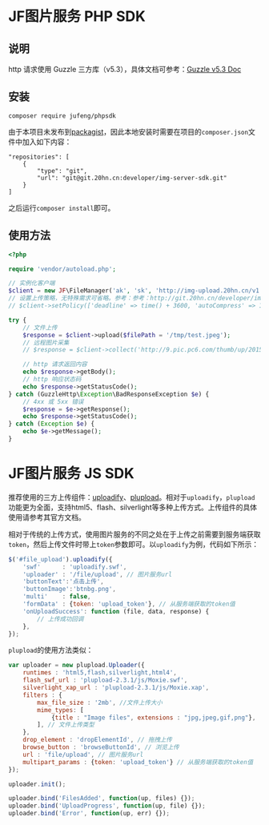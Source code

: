 # JF图片服务 PHP SDK

## 说明
http 请求使用 Guzzle 三方库（v5.3），具体文档可参考：[Guzzle v5.3 Doc](http://guzzle.readthedocs.io/en/5.3/)

## 安装
```
composer require jufeng/phpsdk
```
由于本项目未发布到[packagist](https://packagist.org)，因此本地安装时需要在项目的`composer.json`文件中加入如下内容：
```
"repositories": [
    {
        "type": "git",
        "url": "git@git.20hn.cn:developer/img-server-sdk.git"
    }
]
```
之后运行`composer install`即可。

## 使用方法
```php
<?php

require 'vendor/autoload.php';

// 实例化客户端
$client = new JF\FileManager('ak', 'sk', 'http://img-upload.20hn.cn/v1');
// 设置上传策略，无特殊需求可省略。参考：参考：http://git.20hn.cn/developer/img-server/wikis/api-des
// $client->setPolicy(['deadline' => time() + 3600, 'autoCompress' => 1]);

try {
    // 文件上传
    $response = $client->upload($filePath = '/tmp/test.jpeg');
    // 远程图片采集
    // $response = $client->collect('http://9.pic.pc6.com/thumb/up/2015-4/14301352575151701_600_0.jpg');

    // http 请求返回内容
    echo $response->getBody();
    // http 响应状态码
    echo $response->getStatusCode();
} catch (GuzzleHttp\Exception\BadResponseException $e) {
    // 4xx 或 5xx 错误
    $response = $e->getResponse();
    echo $response->getStatusCode();
} catch (Exception $e) {
    echo $e->getMessage();
}
```

# JF图片服务 JS SDK

推荐使用的三方上传组件：[uploadify](http://www.uploadify.com/)、[plupload](http://www.plupload.com/)。相对于`uploadify`，`plupload`功能更为全面，支持html5、flash、silverlight等多种上传方式。上传组件的具体使用请参考其官方文档。

相对于传统的上传方式，使用图片服务的不同之处在于上传之前需要到服务端获取`token`，然后上传文件时带上`token`参数即可。以`uploadify`为例，代码如下所示：

```javascript
$('#file_upload').uploadify({
    'swf'      : 'uploadify.swf',
    'uploader' : '/file/upload', // 图片服务url
    'buttonText':'点击上传',
    'buttonImage':'btnbg.png',
    'multi'    : false,
    'formData' : {token: 'upload_token'}, // 从服务端获取的token值
    'onUploadSuccess': function (file, data, response) {
        // 上传成功回调
    },
});
```

`plupload`的使用方法类似：

```javascript
var uploader = new plupload.Uploader({
    runtimes : 'html5,flash,silverlight,html4',
    flash_swf_url : 'plupload-2.3.1/js/Moxie.swf',
    silverlight_xap_url : 'plupload-2.3.1/js/Moxie.xap',
    filters : {
        max_file_size : '2mb', //文件上传大小
        mime_types: [
            {title : "Image files", extensions : "jpg,jpeg,gif,png"},
        ], // 文件上传类型
    },
    drop_element : 'dropElementId', // 拖拽上传
    browse_button : 'browseButtonId', // 浏览上传
    url : 'file/upload', // 图片服务url
    multipart_params : {token: 'upload_token'} // 从服务端获取的token值
});

uploader.init();

uploader.bind('FilesAdded', function(up, files) {});
uploader.bind('UploadProgress', function(up, file) {});
uploader.bind('Error', function(up, err) {});
```